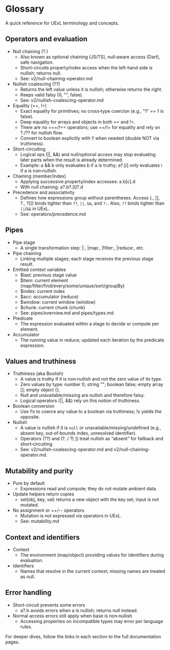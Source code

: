 # Glossary

A quick reference for UExL terminology and concepts.

## Operators and evaluation

- Null chaining (?.)
  - Also known as optional chaining (JS/TS), null‑aware access (Dart), safe navigation.
  - Short-circuits property/index access when the left-hand side is nullish; returns null.
  - See: v2/null-chaining-operator.md
- Nullish coalescing (??)
  - Returns the left value unless it is nullish; otherwise returns the right.
  - Keeps valid falsy (0, "", false).
  - See: v2/nullish-coalescing-operator.md
- Equality (==, !=)
  - Exact equality for primitives; no cross‑type coercion (e.g., "1" == 1 is false).
  - Deep equality for arrays and objects in both == and !=.
  - There are no ===/!== operators; use ==/!= for equality and rely on ?./?? for nullish flow.
  - Convert to boolean explicitly with !! when needed (double NOT via truthiness).
- Short-circuiting
  - Logical ops (||, &&) and null/optional access may stop evaluating later parts when the result is already determined.
  - Example: a && b only evaluates b if a is truthy; a?.[i] only evaluates i if a is non‑nullish.
- Chaining (member/index)
  - Applying successive property/index accesses: a.b[c].d
  - With null chaining: a?.b?.[i]?.d
- Precedence and associativity
  - Defines how expressions group without parentheses. Access (., [], ?., ?[]) binds tighter than `??`, `||`, `&&`, and `?:`. Also, `??` binds tighter than `||`/`&&` in UExL.
  - See: operators/precedence.md

## Pipes

- Pipe stage
  - A single transformation step: |:, |map:, |filter:, |reduce:, etc.
- Pipe chaining
  - Linking multiple stages; each stage receives the previous stage result.
- Emitted context variables
  - $last: previous stage value
  - $item: current element (map/filter/find/every/some/unique/sort/groupBy)
  - $index: current index
  - $acc: accumulator (reduce)
  - $window: current window (window)
  - $chunk: current chunk (chunk)
  - See: pipes/overview.md and pipes/types.md
- Predicate
  - The expression evaluated within a stage to decide or compute per element.
- Accumulator
  - The running value in reduce; updated each iteration by the predicate expression.

## Values and truthiness

- Truthiness (aka Boolish)
  - A value is truthy if it is non‑nullish and not the zero value of its type.
  - Zero values by type: number 0; string ""; boolean false; empty array []; empty object {}.
  - Null and unavailable/missing are nullish and therefore falsy.
  - Logical operators (||, &&) rely on this notion of truthiness.
- Boolean conversion
  - Use !!x to coerce any value to a boolean via truthiness; !x yields the opposite.
- Nullish
  - A value is nullish if it is `null` or unavailable/missing/undefined (e.g., absent key, out‑of‑bounds index, unresolved identifier).
  - Operators (??) and (?. / ?[ ]) treat nullish as “absent” for fallback and short‑circuiting.
  - See: v2/nullish-coalescing-operator.md and v2/null-chaining-operator.md.

## Mutability and purity

- Pure by default
  - Expressions read and compute; they do not mutate ambient data.
- Update helpers return copies
  - set(obj, key, val) returns a new object with the key set; input is not mutated.
- No assignment or ++/-- operators
  - Mutation is not expressed via operators in UExL.
  - See: mutability.md

## Context and identifiers

- Context
  - The environment (map/object) providing values for identifiers during evaluation.
- Identifiers
  - Names that resolve in the current context; missing names are treated as null.

## Error handling

- Short-circuit prevents some errors
  - a?.b avoids errors when a is nullish; returns null instead.
- Normal access errors still apply when base is non‑nullish
  - Accessing properties on incompatible types may error per language rules.

For deeper dives, follow the links in each section to the full documentation pages.
